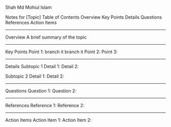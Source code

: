 Shah Md Mohiul Islam

Notes for [Topic]
Table of Contents
Overview
Key Points
Details
Questions
References
Action Items

---

Overview
A brief summary of the topic

---

Key Points
Point 1:  branch it branch it
Point 2:
Point 3:

---

Details
Subtopic 1
Detail 1:
Detail 2:

Subtopic 2
Detail 1:
Detail 2:

---

Questions
Question 1:
Question 2:

---

References
Reference 1:
Reference 2:

---

Action Items
Action Item 1:
Action Item 2: